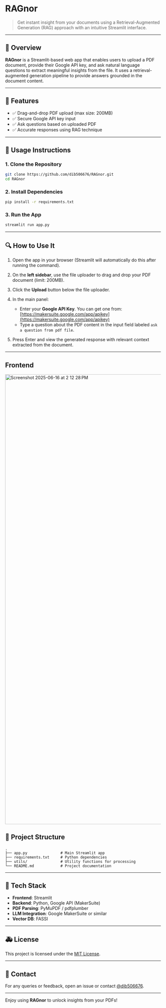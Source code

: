 # RAGnor

> Get instant insight from your documents using a Retrieval-Augmented Generation (RAG) approach with an intuitive Streamlit interface.

---

## 🚀 Overview

**RAGnor** is a Streamlit-based web app that enables users to upload a PDF document, provide their Google API key, and ask natural language questions to extract meaningful insights from the file. It uses a retrieval-augmented generation pipeline to provide answers grounded in the document content.

---

## 🔧 Features

* ✅ Drag-and-drop PDF upload (max size: 200MB)
* ✅ Secure Google API key input
* ✅ Ask questions based on uploaded PDF
* ✅ Accurate responses using RAG technique

---

## 📄 Usage Instructions

### 1. Clone the Repository

```bash
git clone https://github.com/dib506676/RAGnor.git
cd RAGnor
```

### 2. Install Dependencies

```bash
pip install -r requirements.txt
```

### 3. Run the App

```bash
streamlit run app.py
```

---

## 🔍 How to Use It

1. Open the app in your browser (Streamlit will automatically do this after running the command).
2. On the **left sidebar**, use the file uploader to drag and drop your PDF document (limit: 200MB).
3. Click the **Upload** button below the file uploader.
4. In the main panel:

   * Enter your **Google API Key**. You can get one from: [https://makersuite.google.com/app/apikey](https://makersuite.google.com/app/apikey)
   * Type a question about the PDF content in the input field labeled `ask a question from pdf file`.
5. Press Enter and view the generated response with relevant context extracted from the document.

---

## Frontend

<img width="1454" alt="Screenshot 2025-06-16 at 2 12 28 PM" src="https://github.com/user-attachments/assets/a1fae11b-78e2-4d2d-8713-ef1fbcc40867" />

## 📁 Project Structure

```
.
├── app.py               # Main Streamlit app
├── requirements.txt     # Python dependencies
├── utils/               # Utility functions for processing
└── README.md            # Project documentation
```

---

## 🧰 Tech Stack

* **Frontend**: Streamlit
* **Backend**: Python, Google API (MakerSuite)
* **PDF Parsing**: PyMuPDF / pdfplumber
* **LLM Integration**: Google MakerSuite or similar
* **Vector DB**: FASSI
---

## 🚑 License

This project is licensed under the [MIT License](LICENSE).

---

## 📢 Contact

For any queries or feedback, open an issue or contact [@dib506676](https://github.com/dib506676).

---

Enjoy using **RAGnor** to unlock insights from your PDFs!
